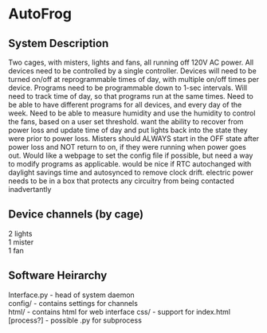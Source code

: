 # AutoFrog
## System Description
Two cages, with misters, lights and fans, all running off 120V AC power. All devices need to be controlled by a single controller. Devices will need to be turned on/off at reprogrammable times of day, with multiple on/off times per device. Programs need to be programmable down to 1-sec intervals. Will need to track time of day, so that programs run at the same times. Need to be able to have different programs for all devices, and every day of the week. Need to be able to measure humidity and use the humidity to control the fans, based on a user set threshold. want the ability to recover from power loss and update time of day and put lights back into the state they were prior to power loss. Misters should ALWAYS start in the OFF state after power loss and NOT return to on, if they were running when power goes out. Would like a webpage to set the config file if possible, but need a way to modify programs as applicable. would be nice if RTC autochanged with daylight savings time and autosynced to remove clock drift. electric power needs to be in a box that protects any circuitry from being contacted inadvertantly

## Device channels (by cage)
2 lights \
1 mister \
1 fan

## Software Heirarchy
Interface.py - head of system daemon \
config/ - contains settings for channels \
html/ - contains html for web interface
css/ - support for index.html
[process?] - possible .py for subprocess
